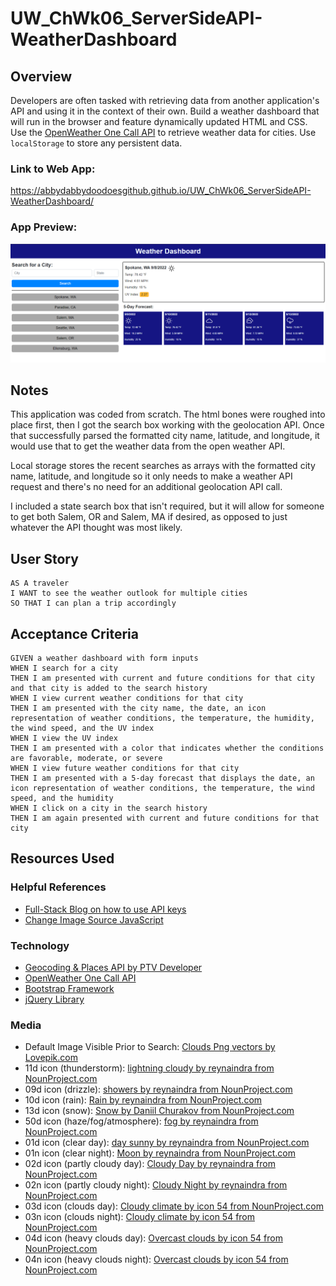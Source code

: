 # UW_ChWk06_ServerSideAPI-WeatherDashboard
## Overview
Developers are often tasked with retrieving data from another application's API and using it in the context of their own. Build a weather dashboard that will run in the browser and feature dynamically updated HTML and CSS. Use the [OpenWeather One Call API](https://openweathermap.org/api/one-call-api) to retrieve weather data for cities. Use `localStorage` to store any persistent data. 

### Link to Web App: 
https://abbydabbydoodoesgithub.github.io/UW_ChWk06_ServerSideAPI-WeatherDashboard/

### App Preview:
![My Weather Dashboard Screenshot](./Assets/Images/MyAppScreenshot_WeatherDashboard.png "My Weather Dashboard Screenshot")

## Notes

This application was coded from scratch. The html bones were roughed into place first, then I got the search box working with the geolocation API. Once that successfully parsed the formatted city name, latitude, and longitude, it would use that to get the weather data from the open weather API. 

Local storage stores the recent searches as arrays with the formatted city name, latitude, and longitude so it only needs to make a weather API request and there's no need for an additional geolocation API call. 

I included a state search box that isn't required, but it will allow for someone to get both Salem, OR and Salem, MA if desired, as opposed to just whatever the API thought was most likely. 

## User Story

```
AS A traveler
I WANT to see the weather outlook for multiple cities
SO THAT I can plan a trip accordingly
```

## Acceptance Criteria

```
GIVEN a weather dashboard with form inputs
WHEN I search for a city
THEN I am presented with current and future conditions for that city and that city is added to the search history
WHEN I view current weather conditions for that city
THEN I am presented with the city name, the date, an icon representation of weather conditions, the temperature, the humidity, the wind speed, and the UV index
WHEN I view the UV index
THEN I am presented with a color that indicates whether the conditions are favorable, moderate, or severe
WHEN I view future weather conditions for that city
THEN I am presented with a 5-day forecast that displays the date, an icon representation of weather conditions, the temperature, the wind speed, and the humidity
WHEN I click on a city in the search history
THEN I am again presented with current and future conditions for that city
```

## Resources Used 

### Helpful References
- [Full-Stack Blog on how to use API keys](https://coding-boot-camp.github.io/full-stack/apis/how-to-use-api-keys)
- [Change Image Source JavaScript](https://www.delftstack.com/howto/javascript/change-image-src-javascript/#:~:text=Change%20the%20Source%20of%20an,image%20using%20the%20src%20property.)

### Technology
- [Geocoding & Places API by PTV Developer](https://developer.myptv.com/APIs/Geocoding%20&%20Places.htm)
- [OpenWeather One Call API](https://openweathermap.org/api/one-call-api)
- [Bootstrap Framework](https://getbootstrap.com/)
- [jQuery Library](https://jquery.com/)

### Media
- Default Image Visible Prior to Search: [Clouds Png vectors by Lovepik.com](https://lovepik.com/images/png-clouds.html)
- 11d icon (thunderstorm): [lightning cloudy by reynaindra from NounProject.com](https://thenounproject.com/browse/icons/term/lightning-cloudy/")
- 09d icon (drizzle): [showers by reynaindra from NounProject.com](https://thenounproject.com/browse/icons/term/showers/)
- 10d icon (rain): [Rain by reynaindra from NounProject.com](https://thenounproject.com/browse/icons/term/rain/)
- 13d icon (snow): [Snow by Daniil Churakov from NounProject.com](https://thenounproject.com/browse/icons/term/snow/)
- 50d icon (haze/fog/atmosphere): [fog by reynaindra from NounProject.com](https://thenounproject.com/browse/icons/term/fog/)
- 01d icon (clear day): [day sunny by reynaindra from NounProject.com ](https://thenounproject.com/browse/icons/term/day-sunny/)
- 01n icon (clear night): [Moon by reynaindra from NounProject.com](https://thenounproject.com/browse/icons/term/moon/) 
- 02d icon (partly cloudy day): [Cloudy Day by reynaindra from NounProject.com](https://thenounproject.com/browse/icons/term/cloudy-day/)
- 02n icon (partly cloudy night): [Cloudy Night by reynaindra from NounProject.com](https://thenounproject.com/browse/icons/term/cloudy-night/)
- 03d icon (clouds day): [Cloudy climate by icon 54 from NounProject.com](https://thenounproject.com/browse/icons/term/cloudy-climate/)
- 03n icon (clouds night): [Cloudy climate by icon 54 from NounProject.com](https://thenounproject.com/browse/icons/term/cloudy-climate/)
- 04d icon (heavy clouds day): [Overcast clouds by icon 54 from NounProject.com](https://thenounproject.com/browse/icons/term/overcast-clouds/)
- 04n icon (heavy clouds night): [Overcast clouds by icon 54 from NounProject.com](https://thenounproject.com/browse/icons/term/overcast-clouds/)



<!-- # 06 Server-Side APIs: Weather Dashboard

## Your Task

Third-party APIs allow developers to access their data and functionality by making requests with specific parameters to a URL. Developers are often tasked with retrieving data from another application's API and using it in the context of their own. Your challenge is to build a weather dashboard that will run in the browser and feature dynamically updated HTML and CSS.

Use the [OpenWeather One Call API](https://openweathermap.org/api/one-call-api) to retrieve weather data for cities. Read through the documentation for setup and usage instructions. You will use `localStorage` to store any persistent data. For more information on how to work with the OpenWeather API, refer to the [Full-Stack Blog on how to use API keys](https://coding-boot-camp.github.io/full-stack/apis/how-to-use-api-keys).

## User Story

```
AS A traveler
I WANT to see the weather outlook for multiple cities
SO THAT I can plan a trip accordingly
```

## Acceptance Criteria

```
GIVEN a weather dashboard with form inputs
WHEN I search for a city
THEN I am presented with current and future conditions for that city and that city is added to the search history
WHEN I view current weather conditions for that city
THEN I am presented with the city name, the date, an icon representation of weather conditions, the temperature, the humidity, the wind speed, and the UV index
WHEN I view the UV index
THEN I am presented with a color that indicates whether the conditions are favorable, moderate, or severe
WHEN I view future weather conditions for that city
THEN I am presented with a 5-day forecast that displays the date, an icon representation of weather conditions, the temperature, the wind speed, and the humidity
WHEN I click on a city in the search history
THEN I am again presented with current and future conditions for that city
```

## Mock-Up

The following image shows the web application's appearance and functionality:

![The weather app includes a search option, a list of cities, and a five-day forecast and current weather conditions for Atlanta.](./Assets/06-server-side-apis-homework-demo.png)

## Grading Requirements

> **Note**: If a Challenge assignment submission is marked as “0”, it is considered incomplete and will not count towards your graduation requirements. Examples of incomplete submissions include the following:
>
> * A repository that has no code
>
> * A repository that includes a unique name but nothing else
>
> * A repository that includes only a README file but nothing else
>
> * A repository that only includes starter code

This Challenge is graded based on the following criteria: 

### Technical Acceptance Criteria: 40%

* Satisfies all of the above acceptance criteria plus the following:

    * Uses the OpenWeather API to retrieve weather data.

    * Uses `localStorage` to store persistent data.

### Deployment: 32%

* Application deployed at live URL.

* Application loads with no errors.

* Application GitHub URL submitted.

* GitHub repository that contains application code.

### Application Quality: 15%

* Application user experience is intuitive and easy to navigate.

* Application user interface style is clean and polished.

* Application resembles the mock-up functionality provided in the Challenge instructions.

### Repository Quality: 13%

* Repository has a unique name.

* Repository follows best practices for file structure and naming conventions.

* Repository follows best practices for class/id naming conventions, indentation, quality comments, etc.

* Repository contains multiple descriptive commit messages.

* Repository contains quality readme file with description, screenshot, and link to deployed application.

## Review

You are required to submit BOTH of the following for review:

* The URL of the functional, deployed application.

* The URL of the GitHub repository. Give the repository a unique name and include a readme describing the project.

- - -
© 2022 Trilogy Education Services, LLC, a 2U, Inc. brand. Confidential and Proprietary. All Rights Reserved.
  -->
